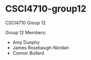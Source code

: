 # CSCI4710-group12
CSCI4710 Group 12

Group 12 Members:
* Amy Dunphy
* James Rosebaugh-Nordan
* Connor Bullard
